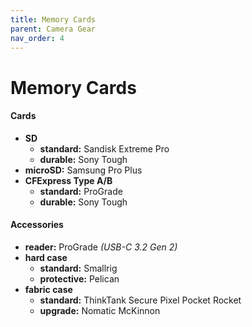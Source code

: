 ```yaml
---
title: Memory Cards
parent: Camera Gear
nav_order: 4
---
```

# Memory Cards

#### Cards

- **SD** 
	- **standard:** Sandisk Extreme Pro
	- **durable:** Sony Tough
- **microSD:** Samsung Pro Plus
- **CFExpress Type A/B**
	- **standard:** ProGrade
	- **durable:** Sony Tough

#### Accessories

- **reader:** ProGrade *(USB-C 3.2 Gen 2)*
- **hard case**
	- **standard:** Smallrig
	- **protective:** Pelican
- **fabric case**
	- **standard:** ThinkTank Secure Pixel Pocket Rocket
	- **upgrade:** Nomatic McKinnon
